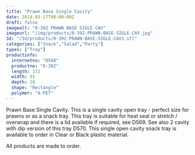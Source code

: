```yaml
---
title: "Prawn Base Single Cavity"
date: 2014-03-17T00:00:00Z
draft: false
imagealt: "0-392 PRAWN BASE SIGLE CAV"
imageurl: "/img/products/0-392-PRAWN-BASE-SIGLE-CAV.jpg"
3d: "/3d/products/0-392-PRAWN-BASE-SIGLE-CAV1.stl"
categories: ["Snack","Salad","Party"]
types: ["Tray"]
productinfo:
  internetno: "D568"
  productno: "0-392"
  length: 172
  width: 91
  depth: 28
  shape: "Rectangle"
  polymer: "A-PET"
---
```

Prawn Base Single Cavity. This is a single cavity open tray - perfect size for prawns or as a snack tray. This tray is suitable for heat seal or stretch / overwrap and there is a lid available if required, see D569. See also 2 cavity with dip version of this tray D570. This single open cavity snack tray is available to order in Clear or Black plastic material.

All products are made to order.